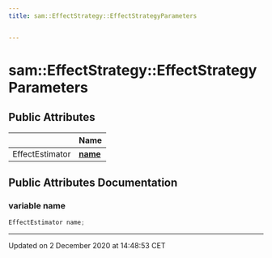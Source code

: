 ```yaml
---
title: sam::EffectStrategy::EffectStrategyParameters


---
```


# sam::EffectStrategy::EffectStrategyParameters





















## Public Attributes

|                | Name           |
| -------------- | -------------- |
| EffectEstimator | **[name](/doxygen/Classes/structsam_1_1_effect_strategy_1_1_effect_strategy_parameters/#variable-name)**  |
















## Public Attributes Documentation

### variable name

```cpp
EffectEstimator name;
```

































-------------------------------

Updated on  2 December 2020 at 14:48:53 CET